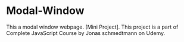 # Modal-Window
This a modal window webpage. [Mini Project].
This project is a part of Complete JavaScript Course by Jonas schmedtmann on Udemy.
